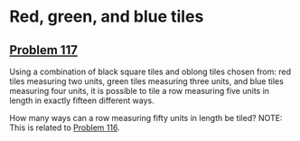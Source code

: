 # Red, green, and blue tiles
## [Problem 117](https://projecteuler.net/problem=117)
Using a combination of black square tiles and oblong tiles chosen from: red tiles measuring two units, green tiles measuring three units, and blue tiles measuring four units, it is possible to tile a row measuring five units in length in exactly fifteen different ways.



















































How many ways can a row measuring fifty units in length be tiled?
NOTE: This is related to [Problem 116](problem=116).
